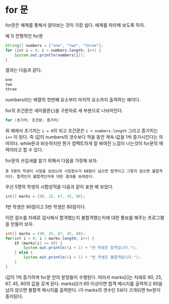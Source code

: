 # for 문

for문은 예제를 통해서 알아보는 것이 가장 쉽다. 예제를 따라해 보도록 하자.

예 1) 전형적인 for문

```java
String[] numbers = {"one", "two", "three"};
for (int i = 0; i < numbers.length; i++) {
    System.out.println(numbers[i]);
}
```

결과는 다음과 같다.

```bash
one
two
three
```

numbers라는 배열의 첫번째 요소부터 마지막 요소까지 출력하는 예이다.

for의 조건문은 세미콜론(;)을 구분자로 세 부분으로 나뉘어진다.

```java
for (초기치; 조건문; 증가치)
```

위 예에서 초기치는 `i = 0`이 되고 조건문은 `i < numbers.length` 그리고 증가치는 `i++` 이 된다. 즉 i값이 numbers의 갯수보다 적을 동안 계속 i값을 1씩 증가시킨다는 의미이다. while문과 비슷하지만 뭔가 컴팩트하게 잘 짜여진 느낌이 나는것이 for문의 매력이라고 할 수 있다.

for문의 쓰임새를 알기 위해서 다음을 가정해 보자.

`총 5명의 학생이 시험을 보았는데 시험점수가 60점이 넘으면 합격이고 그렇지 않으면 불합격이다. 합격인지 불합격인지에 대한 결과를 보여준다.`

우선 5명의 학생의 시험성적을 다음과 같이 표현 해 보았다.

```java
int[] marks = {90, 25, 67, 45, 80};
```

1번 학생은 90점이고 5번 학생은 80점이다.

이런 점수를 차례로 검사해서 합격했는지 불합격했는지에 대한 통보를 해주는 프로그램을 만들어 보자.

```java
int[] marks = {90, 25, 67, 45, 80};
for(int i = 0; i < marks.length; i++) {
    if (marks[i] >= 60) {
        System.out.println((i + 1) + "번 학생은 합격입니다.");
    } else {
        System.out.println((i + 1) + "번 학생은 불합격입니다.");
    }
}
```

i값이 1씩 증가하며 for문 안의 문장들이 수행된다. 따라서 marks[i]는 차례로 90, 25, 67, 45, 80의 값을 갖게 된다. marks[i]가 60 이상이면 합격 메시지를 출력하고 60을 넘지 않으면 불합격 메시지를 출력한다. i가 marks의 갯수인 5보다 크게되면 for문이 중지된다.
